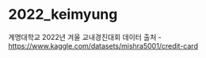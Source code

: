 # 2022_keimyung
계명대학교 2022년 겨울 교내경진대회
데이터 출처 - https://www.kaggle.com/datasets/mishra5001/credit-card
